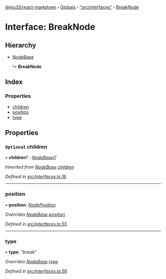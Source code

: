 [@nju33/react-markdown](../README.md) › [Globals](../globals.md) › ["src/interfaces"](../modules/_src_interfaces_.md) › [BreakNode](_src_interfaces_.breaknode.md)

# Interface: BreakNode

## Hierarchy

* [NodeBase](_src_interfaces_.nodebase.md)

  ↳ **BreakNode**

## Index

### Properties

* [children](_src_interfaces_.breaknode.md#optional-children)
* [position](_src_interfaces_.breaknode.md#position)
* [type](_src_interfaces_.breaknode.md#type)

## Properties

### `Optional` children

• **children**? : *[NodeBase](_src_interfaces_.nodebase.md)[]*

*Inherited from [NodeBase](_src_interfaces_.nodebase.md).[children](_src_interfaces_.nodebase.md#optional-children)*

*Defined in [src/interfaces.ts:16](https://github.com/nju33/react-markdown/blob/5327386/src/interfaces.ts#L16)*

___

###  position

• **position**: *[NodePosition](_src_interfaces_.nodeposition.md)*

*Overrides [NodeBase](_src_interfaces_.nodebase.md).[position](_src_interfaces_.nodebase.md#position)*

*Defined in [src/interfaces.ts:55](https://github.com/nju33/react-markdown/blob/5327386/src/interfaces.ts#L55)*

___

###  type

• **type**: *"break"*

*Overrides [NodeBase](_src_interfaces_.nodebase.md).[type](_src_interfaces_.nodebase.md#type)*

*Defined in [src/interfaces.ts:56](https://github.com/nju33/react-markdown/blob/5327386/src/interfaces.ts#L56)*
